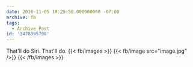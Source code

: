```yaml
---
date: 2016-11-05 18:29:58.000000000 -07:00
archive: fb
tags: 
  - Archive Post
id: '1478395798'
---
```


That'll do Siri. That'll do.
{{< fb/images >}}
{{< fb/image src="image.jpg" />}}
{{< /fb/images >}}
